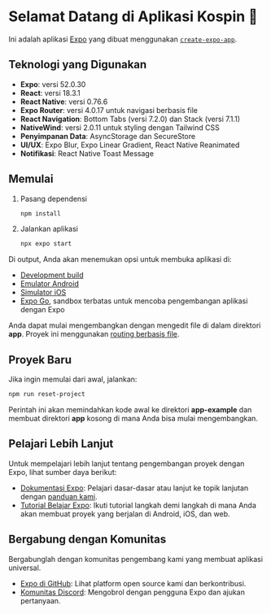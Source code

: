 # Selamat Datang di Aplikasi Kospin 👋

Ini adalah aplikasi [Expo](https://expo.dev) yang dibuat menggunakan [`create-expo-app`](https://www.npmjs.com/package/create-expo-app).

## Teknologi yang Digunakan

- **Expo**: versi 52.0.30
- **React**: versi 18.3.1
- **React Native**: versi 0.76.6
- **Expo Router**: versi 4.0.17 untuk navigasi berbasis file
- **React Navigation**: Bottom Tabs (versi 7.2.0) dan Stack (versi 7.1.1)
- **NativeWind**: versi 2.0.11 untuk styling dengan Tailwind CSS
- **Penyimpanan Data**: AsyncStorage dan SecureStore
- **UI/UX**: Expo Blur, Expo Linear Gradient, React Native Reanimated
- **Notifikasi**: React Native Toast Message

## Memulai

1. Pasang dependensi

   ```bash
   npm install
   ```

2. Jalankan aplikasi

   ```bash
   npx expo start
   ```

Di output, Anda akan menemukan opsi untuk membuka aplikasi di:

- [Development build](https://docs.expo.dev/develop/development-builds/introduction/)
- [Emulator Android](https://docs.expo.dev/workflow/android-studio-emulator/)
- [Simulator iOS](https://docs.expo.dev/workflow/ios-simulator/)
- [Expo Go](https://expo.dev/go), sandbox terbatas untuk mencoba pengembangan aplikasi dengan Expo

Anda dapat mulai mengembangkan dengan mengedit file di dalam direktori **app**. Proyek ini menggunakan [routing berbasis file](https://docs.expo.dev/router/introduction).

## Proyek Baru

Jika ingin memulai dari awal, jalankan:

```bash
npm run reset-project
```

Perintah ini akan memindahkan kode awal ke direktori **app-example** dan membuat direktori **app** kosong di mana Anda bisa mulai mengembangkan.

## Pelajari Lebih Lanjut

Untuk mempelajari lebih lanjut tentang pengembangan proyek dengan Expo, lihat sumber daya berikut:

- [Dokumentasi Expo](https://docs.expo.dev/): Pelajari dasar-dasar atau lanjut ke topik lanjutan dengan [panduan kami](https://docs.expo.dev/guides).
- [Tutorial Belajar Expo](https://docs.expo.dev/tutorial/introduction/): Ikuti tutorial langkah demi langkah di mana Anda akan membuat proyek yang berjalan di Android, iOS, dan web.

## Bergabung dengan Komunitas

Bergabunglah dengan komunitas pengembang kami yang membuat aplikasi universal.

- [Expo di GitHub](https://github.com/expo/expo): Lihat platform open source kami dan berkontribusi.
- [Komunitas Discord](https://chat.expo.dev): Mengobrol dengan pengguna Expo dan ajukan pertanyaan.
